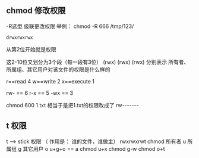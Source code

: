 ## chmod 修改权限

-R选型 级联更改权限 举例： chmod -R 666 /tmp/123/
```
drwxrwxrwx
```
从第2位开始就是权限

这2-10位又划分为3个段（每一段有3位） (rwx) (rwx) (rwx) 分别表示 所有者、所属组、其它用户对该文件的权限是什么样的

r==read 4 w==write 2 x==execute 1

rw- == 6 r-x == 5 -wx == 3

chmod 600 1.txt 相当于是把1.txt的权限改成了 rw-------
## t 权限
t --> stick 权限 （ 作用是： 谁的文件，谁做主） rwxrwxrwt chmod 所有者 u 所属组 g 其它用户 o u+g+o == a chmod u+x chmod g-w chmod o+t
